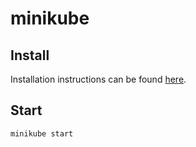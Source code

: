 # minikube

## Install

Installation instructions can be found [here](https://minikube.sigs.k8s.io/docs/start/).

## Start

```bash
minikube start
```

